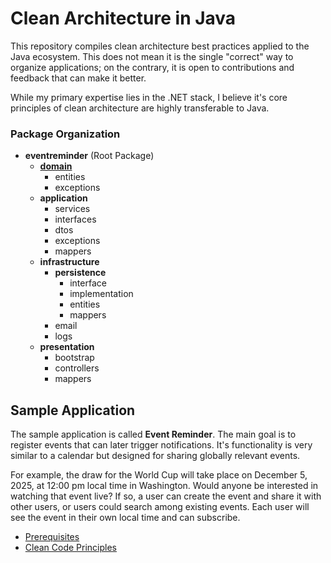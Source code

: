 # Clean Architecture in Java
This repository compiles clean architecture best practices applied to the Java ecosystem. 
This does not mean it is the single "correct" way to organize applications; on the contrary, it is open to contributions and feedback that can make it better. 

While my primary expertise lies in the .NET stack, I believe it's core principles of clean architecture are highly transferable to Java.

### Package Organization
*   **eventreminder** (Root Package)
    *   **[domain](src/main/java/com/kipuig/eventreminder/domain#readme)**
        *   entities
        *   exceptions
    *   **application**
        *   services
        *   interfaces
        *   dtos
        *   exceptions
        *   mappers
    *   **infrastructure**
        *   **persistence**
            *   interface
            *   implementation
            *   entities
            *   mappers
        *   email
        *   logs
    *   **presentation**
        *   bootstrap
        *   controllers
        *   mappers

## Sample Application
The sample application is called **Event Reminder**. The main goal is to register events that can later trigger notifications. 
It's functionality is very similar to a calendar but designed for sharing globally relevant events.

For example, the draw for the World Cup will take place on December 5, 2025, at 12:00 pm local time in Washington. 
Would anyone be interested in watching that event live? 
If so, a user can create the event and share it with other users, or users could search among existing events. 
Each user will see the event in their own local time and can subscribe.

*   [Prerequisites](prerequisites.md)
*   [Clean Code Principles](cleancode.md)
